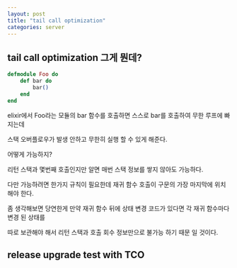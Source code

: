 ```yaml
---
layout: post
title: "tail call optimization"
categories: server
---
```


## tail call optimization 그게 뭔데?

```elixir
defmodule Foo do
    def bar do
        bar()
    end
end
```

elixir에서 Foo라는 모듈의 bar 함수를 호출하면 스스로 bar를 호출하여 무한 루프에 빠지는데

스택 오버플로우가 발생 안하고 무한히 실행 할 수 있게 해준다.

어떻게 가능하지?

리턴 스택과 몇번째 호출인지만 알면 매번 스택 정보를 쌓지 않아도 가능하다.

다만 가능하려면 한가지 규칙이 필요한데 재귀 함수 호출이 구문의 가장 마지막에 위치해야 한다.

좀 생각해보면 당연한게 만약 재귀 함수 뒤에 상태 변경 코드가 있다면 각 재귀 함수마다 변경 된 상태를

따로 보관해야 해서 리턴 스택과 호출 회수 정보만으로 불가능 하기 때문 일 것이다.


## release upgrade test with TCO



























